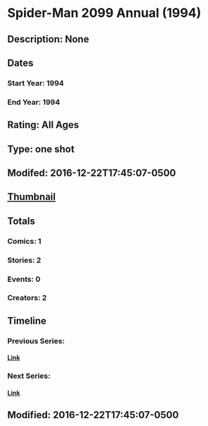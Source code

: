 # Spider-Man 2099 Annual (1994)
## Description: None
## Dates
### Start Year: 1994
### End Year: 1994
## Rating: All Ages
## Type: one shot
## Modifed: 2016-12-22T17:45:07-0500
## [Thumbnail](http://i.annihil.us/u/prod/marvel/i/mg/b/40/image_not_available.jpg)
## Totals
### Comics: 1
### Stories: 2
### Events: 0
### Creators: 2
## Timeline
### Previous Series: 
#### [Link]()
### Next Series: 
#### [Link]()
## Modified: 2016-12-22T17:45:07-0500